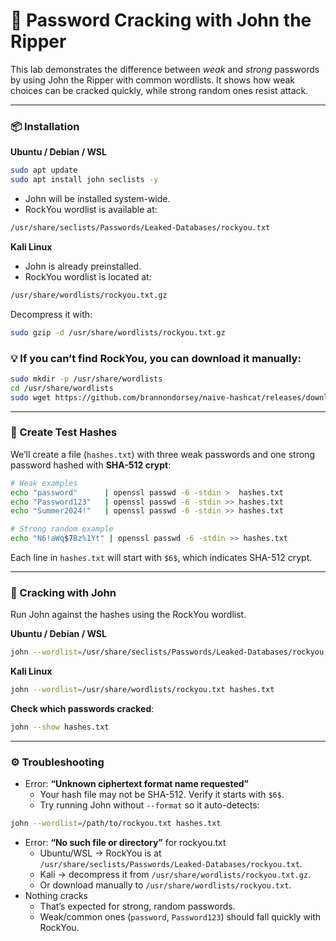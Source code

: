 # 🔨 Password Cracking with John the Ripper

This lab demonstrates the difference between *weak* and *strong* passwords by using John the Ripper with common wordlists. It shows how weak choices can be cracked quickly, while strong random ones resist attack.

---

### 📦 Installation
**Ubuntu / Debian / WSL** 
```bash
sudo apt update
sudo apt install john seclists -y
```
  * John will be installed system-wide.
  * RockYou wordlist is available at:
```bash
/usr/share/seclists/Passwords/Leaked-Databases/rockyou.txt
```
**Kali Linux**
  * John is already preinstalled.
  * RockYou wordlist is located at:
```bash  
/usr/share/wordlists/rockyou.txt.gz
```
Decompress it with:
```bash
sudo gzip -d /usr/share/wordlists/rockyou.txt.gz
```
### 💡 If you can’t find RockYou, you can download it manually:
```bash
sudo mkdir -p /usr/share/wordlists
cd /usr/share/wordlists
sudo wget https://github.com/brannondorsey/naive-hashcat/releases/download/data/rockyou.txt
```
---

### 📝 Create Test Hashes
We’ll create a file (`hashes.txt`) with three weak passwords and one strong password hashed with **SHA-512 crypt**:
```bash
# Weak examples
echo "password"      | openssl passwd -6 -stdin >  hashes.txt
echo "Password123"   | openssl passwd -6 -stdin >> hashes.txt
echo "Summer2024!"   | openssl passwd -6 -stdin >> hashes.txt

# Strong random example
echo "N6!aWq$7Bz%1Yt" | openssl passwd -6 -stdin >> hashes.txt
```
Each line in `hashes.txt` will start with `$6$`, which indicates SHA-512 crypt.

---

### 🔑 Cracking with John
Run John against the hashes using the RockYou wordlist.

**Ubuntu / Debian / WSL**
```bash
john --wordlist=/usr/share/seclists/Passwords/Leaked-Databases/rockyou.txt hashes.txt
```
**Kali Linux**
```bash
john --wordlist=/usr/share/wordlists/rockyou.txt hashes.txt
```
**Check which passwords cracked**:
```bash
john --show hashes.txt
```

---

### ⚙️ Troubleshooting
- Error: **“Unknown ciphertext format name requested”**
    * Your hash file may not be SHA-512. Verify it starts with `$6$`.
    * Try running John without `--format` so it auto-detects:
```bash
john --wordlist=/path/to/rockyou.txt hashes.txt
```
- Error: **“No such file or directory”** for rockyou.txt
    * Ubuntu/WSL → RockYou is at `/usr/share/seclists/Passwords/Leaked-Databases/rockyou.txt`.
    * Kali → decompress it from `/usr/share/wordlists/rockyou.txt.gz`.
    * Or download manually to `/usr/share/wordlists/rockyou.txt`.
- Nothing cracks
  * That’s expected for strong, random passwords.
  * Weak/common ones (`password`, `Password123`) should fall quickly with RockYou.
